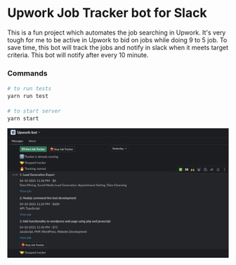 # Upwork Job Tracker bot for Slack
This is a fun project which automates the job searching in Upwork. It's very tough for me to be active in Upwork to bid on jobs while doing 9 to 5 job. To save time, this bot will track the jobs and notify in slack when it meets target criteria. This bot will notify after every 10 minute.

### Commands
```sh
# to run tests
yarn run test 

# to start server
yarn start
```

![screenshot](screenshot.jpg)